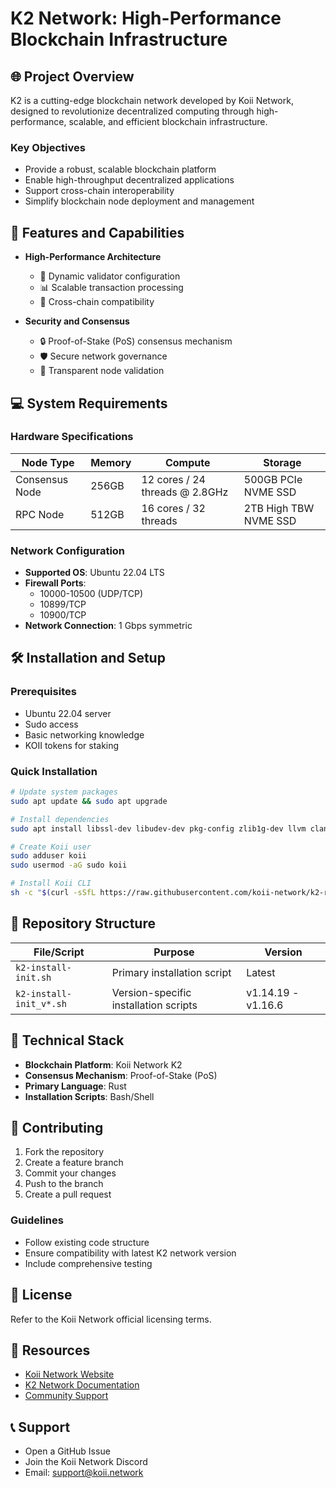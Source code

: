 # K2 Network: High-Performance Blockchain Infrastructure

## 🌐 Project Overview

K2 is a cutting-edge blockchain network developed by Koii Network, designed to revolutionize decentralized computing through high-performance, scalable, and efficient blockchain infrastructure.

### Key Objectives
- Provide a robust, scalable blockchain platform
- Enable high-throughput decentralized applications
- Support cross-chain interoperability
- Simplify blockchain node deployment and management

## 🚀 Features and Capabilities

- **High-Performance Architecture**
  - 🔧 Dynamic validator configuration
  - 📊 Scalable transaction processing
  - 🌈 Cross-chain compatibility

- **Security and Consensus**
  - 🔒 Proof-of-Stake (PoS) consensus mechanism
  - 🛡️ Secure network governance
  - 🔐 Transparent node validation

## 💻 System Requirements

### Hardware Specifications
| Node Type | Memory | Compute | Storage |
|-----------|--------|---------|---------| 
| Consensus Node | 256GB | 12 cores / 24 threads @ 2.8GHz | 500GB PCIe NVME SSD |
| RPC Node | 512GB | 16 cores / 32 threads | 2TB High TBW NVME SSD |

### Network Configuration
- **Supported OS**: Ubuntu 22.04 LTS
- **Firewall Ports**: 
  - 10000-10500 (UDP/TCP)
  - 10899/TCP
  - 10900/TCP
- **Network Connection**: 1 Gbps symmetric

## 🛠️ Installation and Setup

### Prerequisites
- Ubuntu 22.04 server
- Sudo access
- Basic networking knowledge
- KOII tokens for staking

### Quick Installation
```bash
# Update system packages
sudo apt update && sudo apt upgrade

# Install dependencies
sudo apt install libssl-dev libudev-dev pkg-config zlib1g-dev llvm clang

# Create Koii user
sudo adduser koii
sudo usermod -aG sudo koii

# Install Koii CLI
sh -c "$(curl -sSfL https://raw.githubusercontent.com/koii-network/k2-release/master/k2-install-init_v1.16.6.sh)"
```

## 📂 Repository Structure

| File/Script | Purpose | Version |
|------------|---------|---------|
| `k2-install-init.sh` | Primary installation script | Latest |
| `k2-install-init_v*.sh` | Version-specific installation scripts | v1.14.19 - v1.16.6 |

## 🔧 Technical Stack

- **Blockchain Platform**: Koii Network K2
- **Consensus Mechanism**: Proof-of-Stake (PoS)
- **Primary Language**: Rust
- **Installation Scripts**: Bash/Shell

## 🤝 Contributing

1. Fork the repository
2. Create a feature branch
3. Commit your changes
4. Push to the branch
5. Create a pull request

### Guidelines
- Follow existing code structure
- Ensure compatibility with latest K2 network version
- Include comprehensive testing

## 📜 License

Refer to the Koii Network official licensing terms.

## 🔗 Resources

- [Koii Network Website](https://koii.network)
- [K2 Network Documentation](https://docs.koii.network)
- [Community Support](https://discord.gg/koii)

## 📞 Support

- Open a GitHub Issue
- Join the Koii Network Discord
- Email: support@koii.network